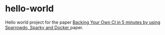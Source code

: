 # hello-world

Hello world project for the paper [Backing Your Own CI in 5 minutes by using Sparrowdo, Sparky and Docker ](https://dev.to/melezhik/backing-your-own-ci-in-5-minutes-by-using-sparrowdo-sparky-and-docker-3ap) paper.
